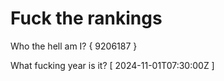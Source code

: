 # Fuck the rankings

Who the hell am I?
{ 9206187 }

What fucking year is it?
[ 2024-11-01T07:30:00Z ]
